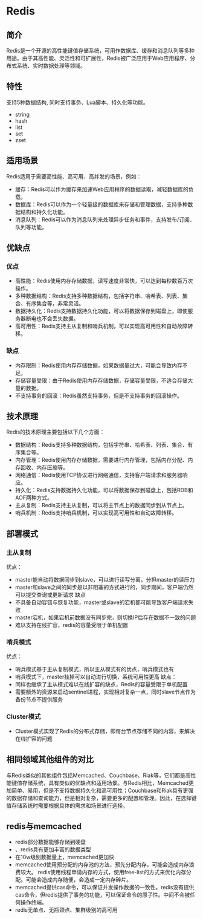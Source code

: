 # Redis

## 简介

Redis是一个开源的高性能键值存储系统，可用作数据库、缓存和消息队列等多种用途。由于其高性能、灵活性和可扩展性，Redis被广泛应用于Web应用程序、分布式系统、实时数据处理等领域。

## 特性

支持5种数据结构, 同时支持事务、Lua脚本、持久化等功能。

- string
- hash
- list
- set
- zset

## 适用场景

Redis适用于需要高性能、高可用、高并发的场景，例如：

- 缓存：Redis可以作为缓存来加速Web应用程序的数据读取，减轻数据库的负载。
- 数据库：Redis可以作为一个轻量级的数据库来存储和管理数据，支持多种数据结构和持久化功能。
- 消息队列：Redis可以作为消息队列来处理异步任务和事件，支持发布/订阅、队列等功能。

## 优缺点

### 优点

- 高性能：Redis使用内存存储数据，读写速度非常快，可以达到每秒数百万次操作。
- 多种数据结构：Redis支持多种数据结构，包括字符串、哈希表、列表、集合、有序集合等，非常灵活。
- 数据持久化：Redis支持数据持久化功能，可以将数据保存到磁盘上，即使服务器断电也不会丢失数据。
- 高可用性：Redis支持主从复制和哨兵机制，可以实现高可用性和自动故障转移。

### 缺点

- 内存限制：Redis使用内存存储数据，如果数据量过大，可能会导致内存不足。
- 存储容量受限：由于Redis使用内存存储数据，存储容量受限，不适合存储大量的数据。
- 不支持事务的回滚：Redis虽然支持事务，但是不支持事务的回滚操作。

## 技术原理

Redis的技术原理主要包括以下几个方面：

- 数据结构：Redis支持多种数据结构，包括字符串、哈希表、列表、集合、有序集合等。
- 内存管理：Redis使用内存存储数据，需要进行内存管理，包括内存分配、内存回收、内存压缩等。
- 网络通信：Redis使用TCP协议进行网络通信，支持客户端请求和服务器响应。
- 持久化：Redis支持数据持久化功能，可以将数据保存到磁盘上，包括RDB和AOF两种方式。
- 主从复制：Redis支持主从复制，可以将主节点上的数据同步到从节点上。
- 哨兵机制：Redis支持哨兵机制，可以实现高可用性和自动故障转移。

## 部署模式

### 主从复制

优点：

- master能自动将数据同步到slave，可以进行读写分离，分担master的读压力
- master和slave之间的同步是以非阻塞的方式进行的，同步期间，客户端仍然可以提交查询或更新请求
缺点
- 不具备自动容错与恢复功能，master或slave的宕机都可能导致客户端请求失败
- master宕机，如果宕机前数据没有同步完，则切换IP后存在数据不一致的问题
- 难以支持在线扩容，redis的容量受限于单机配置

### 哨兵模式

优点：

- 哨兵模式基于主从复制模式，所以主从模式有的优点，哨兵模式也有
- 哨兵模式下，master挂掉可以自动进行切换，系统可用性更高
缺点：
- 同样也继承了主从模式难以在线扩容的缺点，Redis的容量受限于单机配置
- 需要额外的资源来启动sentinel进程，实现相对复杂一点，同时slave节点作为备份节点不提供服务

### Cluster模式

- Cluster模式实现了Redis的分布式存储，即每台节点存储不同的内容，来解决在线扩容的问题

## 相同领域其他组件的对比

与Redis类似的其他组件包括Memcached、Couchbase、Riak等，它们都是高性能键值存储系统，具有类似的优缺点和适用场景。与Redis相比，Memcached更加简单、易用，但是不支持数据持久化和高可用性；Couchbase和Riak具有更强的数据存储和查询能力，但是相对复杂，需要更多的配置和管理。因此，在选择键值存储系统时需要根据具体的需求和场景进行选择。

## redis与memcached

- redis部分数据能够存储到硬盘
- 、redis具有更加丰富的数据类型
- 在10w级别数据量上，memcached更加快
- memcached使用预分配的内存池的方法，预先分配内存，可能会造成内存浪费较大。 redis使用线程申请内存的方式，使用free-list的方式来优化内存分配。可能会造成内存随便，会造成一定内存碎片。
- memcached提供cas命令，可以保证并发操作数据的一致性。redis没有提供cas命令，但redis提供了事务的功能，可以保证命令的原子性。中间不会被任何操作终端。
- redis无单点、无瓶颈点、集群级别的高可用
